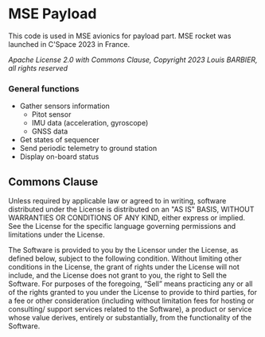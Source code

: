 # MSE Payload

This code is used in MSE avionics for payload part. MSE rocket was launched in C'Space 2023 in France.

*Apache License 2.0 with Commons Clause, Copyright 2023 Louis BARBIER, all rights reserved*

### General functions
- Gather sensors information
  - Pitot sensor
  - IMU data (acceleration, gyroscope)
  - GNSS data
- Get states of sequencer 
- Send periodic telemetry to ground station
- Display on-board status

## Commons Clause

Unless required by applicable law or agreed to in writing, software distributed under the License is distributed on an "AS IS" BASIS, 
WITHOUT WARRANTIES OR CONDITIONS OF ANY KIND, either express or implied. See the License for the specific language governing permissions and limitations under the License.

The Software is provided to you by the Licensor under the License, as defined below, subject to the following condition.
Without limiting other conditions in the License, the grant of rights under the License will not include, and the License does not grant to you, the right to Sell the Software.
For purposes of the foregoing, “Sell” means practicing any or all of the rights granted to you under the License to provide to third parties, for a fee or other consideration (including without limitation fees for hosting or consulting/ support services related to the Software), a product or service whose value derives, entirely or substantially, from the functionality of the Software.
